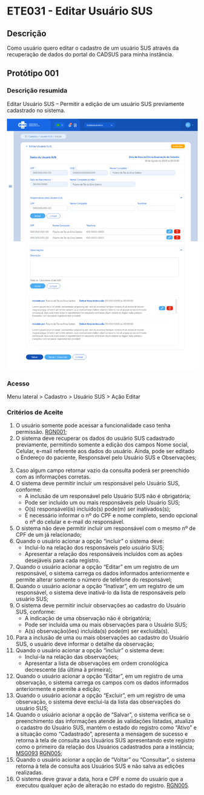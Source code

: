 # ETE031 - Editar Usuário SUS

## Descrição 
Como usuário quero editar o cadastro de um usuário SUS através da recuperação de dados do portal do CADSUS para minha instância.

## Protótipo 001

### Descrição resumida 
Editar Usuário SUS – Permitir a edição de um usuário SUS previamente cadastrado no sistema. 

![alt text](../imagens/ete-031-prot-001.png) <!-- Não sei se já foi alterada -->

### Acesso 
Menu lateral > Cadastro > Usuário SUS > Ação Editar 

### Critérios de Aceite
1. O usuário somente pode acessar a funcionalidade caso tenha permissão. [RGN001](DocumentoDeRegrasv2.md#rgn001); 
2. O sistema deve recuperar os dados do usuário SUS cadastrado previamente, permitindo somente a edição dos campos Nome social, Celular, e-mail referente aos dados do usuário. Ainda, pode ser editado o Endereço do paciente, Responsável pelo Usuário SUS e Observações;     
3. Caso algum campo retornar vazio da consulta poderá ser preenchido com as informações corretas.
4. O sistema deve permitir incluir um responsável pelo Usuário SUS, conforme: 
      * A inclusão de um responsável pelo Usuário SUS não é obrigatória; 
      * Pode ser incluído um ou mais responsáveis pelo Usuário SUS; 
      * O(s) responsável(is) incluído(s) pode(m) ser inativados(s); 
      * É necessário informar o nº do CPF e nome completo, sendo opcional o nº do celular e e-mail do responsável.
5. O sistema não deve permitir incluir um responsável com o mesmo nº de CPF de um já relacionado;
6. Quando o usuário acionar a opção “incluir” o sistema deve: 
      * Incluí-lo na relação dos responsáveis pelo usuário SUS; 
      * Apresentar a relação dos responsáveis incluídos com as ações desejáveis para cada registro. 
7. Quando o usuário acionar a opção “Editar” em um registro de um responsável, o sistema carrega os dados informados anteriormente e permite alterar somente o número de telefone do responsável; 
8. Quando o usuário acionar a opção “Inativar”, em um registro de um responsável, o sistema deve inativá-lo da lista de responsáveis pelo usuário SUS; 
9. O sistema deve permitir incluir observações ao cadastro do Usuário SUS, conforme: 
    * A indicação de uma observação não é obrigatória; 
    * Pode ser incluída uma ou mais observações para o Usuário SUS; 
    * A(s) observação(ões) incluída(s) pode(m) ser excluída(s). 
10. Para a inclusão de uma ou mais observações ao cadastro do Usuário SUS, o usuário deve informar o detalhe da observação; 
11. Quando o usuário acionar a opção “incluir” o sistema deve: 
    * Incluí-la na relação das observações; 
    * Apresentar a lista de observações em ordem cronológica decrescente (da última à primeira);  
12. Quando o usuário acionar a opção “Editar”, em um registro de uma observação, o sistema carrega os campos com os dados informados anteriormente e permite a edição; 
13. Quando o usuário acionar a opção “Excluir”, em um registro de uma observação, o sistema deve exclui-la da lista das observações do usuário SUS; 
14. Quando o usuário acionar a opção de “Salvar”, o sistema verifica se o preenchimento das informações atende às validações listadas, atualiza o cadastro do Usuário SUS, mantém o estado do registro como “Ativo” e a situação como “Cadastrado”, apresenta a mensagem de sucesso e retorna à tela de consulta aos Usuários SUS apresentando este registro como o primeiro da relação dos Usuários cadastrados para a instância; [MSG093](DocumentoDeMensagensv2.md#msg093) [RGN005](DocumentoDeRegrasv2.md#rgn005);
15. Quando o usuário acionar a opção de “Voltar” ou “Consultar”, o sistema retorna à tela de consulta aos Usuários SUS e não salva as edições realizadas.  
16. O sistema deve gravar a data, hora e CPF e nome do usuário que a executou qualquer ação de alteração no estado do registro. [RGN005](DocumentoDeRegrasv2.md#rgn005). 
